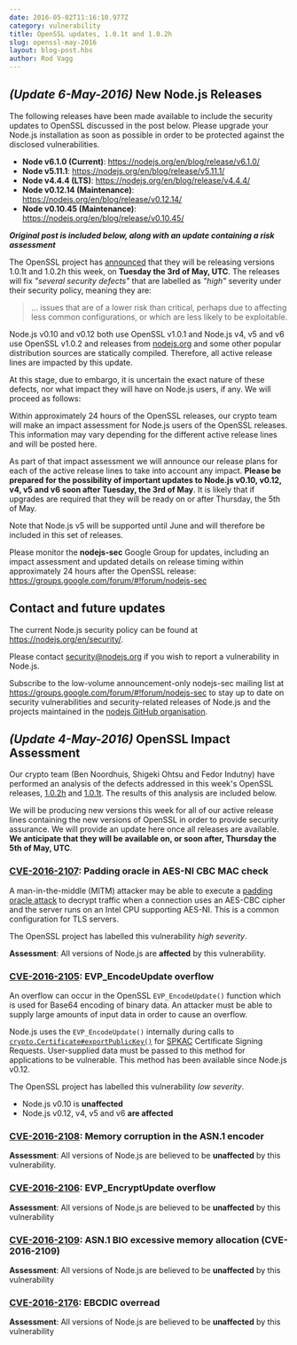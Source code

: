 ```yaml
---
date: 2016-05-02T11:16:10.977Z
category: vulnerability
title: OpenSSL updates, 1.0.1t and 1.0.2h
slug: openssl-may-2016
layout: blog-post.hbs
author: Rod Vagg
---
```


## _(Update 6-May-2016)_ New Node.js Releases

The following releases have been made available to include the security updates to OpenSSL discussed in the post below. Please upgrade your Node.js installation as soon as possible in order to be protected against the disclosed vulnerabilities.

* **Node v6.1.0 (Current)**: https://nodejs.org/en/blog/release/v6.1.0/
* **Node v5.11.1**: https://nodejs.org/en/blog/release/v5.11.1/
* **Node v4.4.4 (LTS)**: https://nodejs.org/en/blog/release/v4.4.4/
* **Node v0.12.14 (Maintenance)**: https://nodejs.org/en/blog/release/v0.12.14/
* **Node v0.10.45 (Maintenance)**: https://nodejs.org/en/blog/release/v0.10.45/

***Original post is included below, along with an update containing a risk assessment***

The OpenSSL project has [announced](https://mta.openssl.org/pipermail/openssl-announce/2016-April/000069.html) that they will be releasing versions 1.0.1t and 1.0.2h this week, on **Tuesday the 3rd of May, UTC**. The releases will fix _"several security defects"_ that are labelled as _"high"_ severity under their security policy, meaning they are:

> ... issues that are of a lower risk than critical, perhaps due to affecting less common configurations, or which are less likely to be exploitable.


Node.js v0.10 and v0.12 both use OpenSSL v1.0.1 and Node.js v4, v5 and v6 use OpenSSL v1.0.2 and releases from [nodejs.org](https://nodejs.org/) and some other popular distribution sources are statically compiled. Therefore, all active release lines are impacted by this update.

At this stage, due to embargo, it is uncertain the exact nature of these defects, nor what impact they will have on Node.js users, if any. We will proceed as follows:

Within approximately 24 hours of the OpenSSL releases, our crypto team will make an impact assessment for Node.js users of the OpenSSL releases. This information may vary depending for the different active release lines and will be posted here.

As part of that impact assessment we will announce our release plans for each of the active release lines to take into account any impact. **Please be prepared for the possibility of important updates to Node.js v0.10, v0.12, v4, v5 and v6 soon after Tuesday, the 3rd of May**. It is likely that if upgrades are required that they will be ready on or after Thursday, the 5th of May.

Note that Node.js v5 will be supported until June and will therefore be included in this set of releases.

Please monitor the **nodejs-sec** Google Group for updates, including an impact assessment and updated details on release timing within approximately 24 hours after the OpenSSL release: https://groups.google.com/forum/#!forum/nodejs-sec

## Contact and future updates

The current Node.js security policy can be found at <https://nodejs.org/en/security/>.

Please contact [security@nodejs.org](mailto:security@nodejs.org) if you wish to report a vulnerability in Node.js.

Subscribe to the low-volume announcement-only nodejs-sec mailing list at https://groups.google.com/forum/#!forum/nodejs-sec to stay up to date on security vulnerabilities and security-related releases of Node.js and the projects maintained in the [nodejs GitHub organisation](https://github.com/nodejs).

## _(Update 4-May-2016)_ OpenSSL Impact Assessment

Our crypto team (Ben Noordhuis, Shigeki Ohtsu and Fedor Indutny) have performed an analysis of the defects addressed in this week's OpenSSL releases, [1.0.2h](https://www.openssl.org/news/openssl-1.0.2-notes.html) and [1.0.1t](https://www.openssl.org/news/openssl-1.0.1-notes.html). The results of this analysis are included below.

We will be producing new versions this week for all of our active release lines containing the new versions of OpenSSL in order to provide security assurance. We will provide an update here once all releases are available. **We anticipate that they will be available on, or soon after, Thursday the 5th of May, UTC**.

### [CVE-2016-2107](https://www.openssl.org/news/vulnerabilities.html#2016-2107): Padding oracle in AES-NI CBC MAC check

A man-in-the-middle (MITM) attacker may be able to execute a [padding oracle attack](https://en.wikipedia.org/wiki/Padding_oracle_attack) to decrypt traffic when a connection uses an AES-CBC cipher and the server runs on an Intel CPU supporting AES-NI. This is a common configuration for TLS servers.

The OpenSSL project has labelled this vulnerability _high severity_.

**Assessment**: All versions of Node.js are **affected** by this vulnerability.

### [CVE-2016-2105](https://www.openssl.org/news/vulnerabilities.html#2016-2105): EVP_EncodeUpdate overflow

An overflow can occur in the OpenSSL `EVP_EncodeUpdate()` function which is used for Base64 encoding of binary data. An attacker must be able to supply large amounts of input data in order to cause an overflow.

Node.js uses the `EVP_EncodeUpdate()` internally during calls to [`crypto.Certificate#exportPublicKey()`](https://nodejs.org/api/crypto.html#crypto_certificate_exportpublickey_spkac) for [SPKAC](https://en.wikipedia.org/wiki/SPKAC) Certificate Signing Requests. User-supplied data must be passed to this method for applications to be vulnerable. This method has been available since Node.js v0.12.

The OpenSSL project has labelled this vulnerability _low severity_.

* Node.js v0.10 is **unaffected**
* Node.js v0.12, v4, v5 and v6 **are affected**

### [CVE-2016-2108](https://www.openssl.org/news/vulnerabilities.html#2016-2108): Memory corruption in the ASN.1 encoder

**Assessment**: All versions of Node.js are believed to be **unaffected** by this vulnerability.

### [CVE-2016-2106](https://www.openssl.org/news/vulnerabilities.html#2016-2106): EVP_EncryptUpdate overflow

**Assessment**: All versions of Node.js are believed to be **unaffected** by this vulnerability

### [CVE-2016-2109](https://www.openssl.org/news/vulnerabilities.html#2016-2109): ASN.1 BIO excessive memory allocation (CVE-2016-2109)

**Assessment**: All versions of Node.js are believed to be **unaffected** by this vulnerability

### [CVE-2016-2176](https://www.openssl.org/news/vulnerabilities.html#2016-2176): EBCDIC overread

**Assessment**: All versions of Node.js are believed to be **unaffected** by this vulnerability
